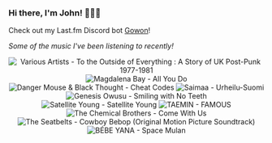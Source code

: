 ### Hi there, I'm John! 🏄🏻‍♂️

Check out my Last.fm Discord bot [Gowon](http://gowon.ca)!

_Some of the music I've been listening to recently!_


<!-- lastfm -->
<p align="center"><img src="https://lastfm.freetls.fastly.net/i/u/64s/356aac6d42d17a307d274b9227b011df.jpg" title="Various Artists - To the Outside of Everything : A Story of UK Post-Punk 1977-1981"> <img src="https://lastfm.freetls.fastly.net/i/u/64s/181d1f79a656fc167ca9f088be67779f.png" title="Magdalena Bay - All You Do"> <img src="https://lastfm.freetls.fastly.net/i/u/64s/eaf97740666856d7c071e2b311255a9a.jpg" title="Danger Mouse & Black Thought - Cheat Codes"> <img src="https://lastfm.freetls.fastly.net/i/u/64s/bfe86c5d89dd92358e86a553d8abc9b6.jpg" title="Saimaa - Urheilu-Suomi"> <img src="https://lastfm.freetls.fastly.net/i/u/64s/65deebffb9372e1dce5c60927d861a87.jpg" title="Genesis Owusu - Smiling with No Teeth"> <img src="https://lastfm.freetls.fastly.net/i/u/64s/ac712fe2fe7048ea5b4b482d999c36a8.jpg" title="Satellite Young - Satellite Young"> <img src="https://lastfm.freetls.fastly.net/i/u/64s/b49a2bff2015796e679ae6acdb55e066.png" title="TAEMIN - FAMOUS"> <img src="https://lastfm.freetls.fastly.net/i/u/64s/a6812f77c4f645fb92b92f5991132be7.png" title="The Chemical Brothers - Come With Us"> <img src="https://lastfm.freetls.fastly.net/i/u/64s/38a43546008d2145d403e68bb6821d7c.jpg" title="The Seatbelts - Cowboy Bebop (Original Motion Picture Soundtrack)"> <img src="https://lastfm.freetls.fastly.net/i/u/64s/a31b5e7ac9650083be2238836a041d1b.jpg" title="BÉBE YANA - Space Mulan"> </p>
